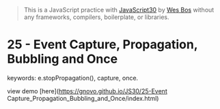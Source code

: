 > This is a JavaScript practice with [JavaScript30](https://javascript30.com/) by [Wes Bos](https://github.com/wesbos) without any frameworks, compilers, boilerplate, or libraries.

# 25 - Event Capture, Propagation, Bubbling and Once
keywords: e.stopPropagation(), capture, once.

view demo [here](https://gnovo.github.io/JS30/25-Event Capture_Propagation_Bubbling_and_Once/index.html)